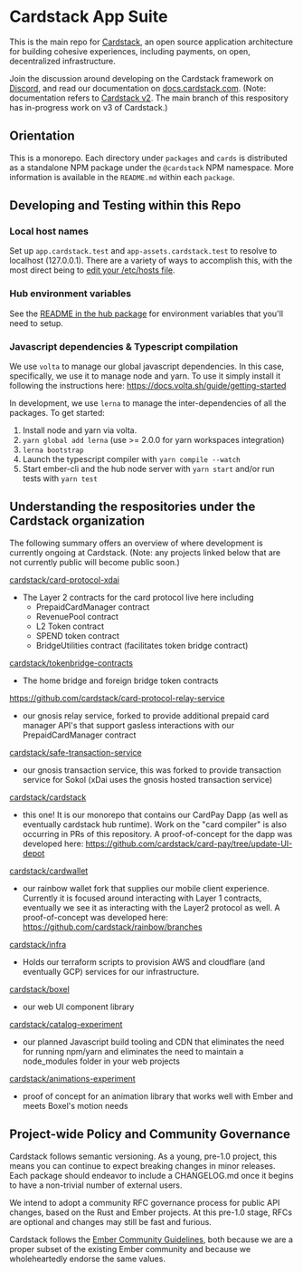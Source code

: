 # Cardstack App Suite

This is the main repo for [Cardstack](https://www.cardstack.com/), an open source application architecture for building cohesive experiences, including payments, on open, decentralized infrastructure.

Join the discussion around developing on the Cardstack framework on [Discord](https://discord.gg/apepFje), and read our documentation on [docs.cardstack.com](https://docs.cardstack.com). (Note: documentation refers to [Cardstack v2](https://github.com/cardstack/cardstack/tree/cardstack-v2-eol). The main branch of this respository has in-progress work on v3 of Cardstack.)

## Orientation

This is a monorepo. Each directory under `packages` and `cards` is distributed as a standalone NPM package under the `@cardstack` NPM namespace.
More information is available in the `README.md` within each `package`.

## Developing and Testing within this Repo

### Local host names

Set up `app.cardstack.test` and `app-assets.cardstack.test` to resolve to localhost (127.0.0.1). There are a variety of ways to accomplish this, with the most direct being to [edit your /etc/hosts file](https://linuxize.com/post/how-to-edit-your-hosts-file/).

### Hub environment variables

See the [README in the hub package](./packages/hub/README.md) for environment variables that you'll need to setup.

### Javascript dependencies & Typescript compilation

We use `volta` to manage our global javascript dependencies. In this case, specifically, we use it to manage node and yarn. To use it simply install it following the instructions here: https://docs.volta.sh/guide/getting-started

In development, we use `lerna` to manage the inter-dependencies of all the packages. To get started:

 1. Install node and yarn via volta.
 2. `yarn global add lerna` (use >= 2.0.0 for yarn workspaces integration)
 3. `lerna bootstrap`
 4. Launch the typescript compiler with `yarn compile --watch`
 5. Start ember-cli and the hub node server with `yarn start` and/or run tests with `yarn test`

## Understanding the respositories under the Cardstack organization

The following summary offers an overview of where development is currently ongoing at Cardstack. (Note: any projects linked below that are not currently public will become public soon.)

[cardstack/card-protocol-xdai](https://github.com/cardstack/card-protocol-xdai)
- The Layer 2 contracts for the card protocol live here including
  - PrepaidCardManager contract
  - RevenuePool contract
  - L2 Token contract
  - SPEND token contract
  - BridgeUtilities contract (facilitates token bridge contract)

[cardstack/tokenbridge-contracts](https://github.com/cardstack/tokenbridge-contracts)
  - The home bridge and foreign bridge token contracts

https://github.com/cardstack/card-protocol-relay-service
  - our gnosis relay service, forked to provide additional prepaid card manager
    API's that support gasless interactions with our PrepaidCardManager contract

[cardstack/safe-transaction-service](https://github.com/cardstack/safe-transaction-service)
  - our gnosis transaction service, this was forked to provide transaction
    service for Sokol (xDai uses the gnosis hosted transaction service)

[cardstack/cardstack](https://github.com/cardstack/cardstack)
  - this one! It is our monorepo that contains our CardPay Dapp (as well as eventually
    cardstack hub runtime). Work on the "card compiler" is also occurring in PRs
    of this repository. A proof-of-concept for the dapp was developed
    here: https://github.com/cardstack/card-pay/tree/update-UI-depot

[cardstack/cardwallet](https://github.com/cardstack/cardwallet)
  - our rainbow wallet fork that supplies our mobile client experience.
    Currently it is focused around interacting with Layer 1 contracts,
    eventually we see it as interacting with the Layer2 protocol as well.
    A proof-of-concept was developed here: https://github.com/cardstack/rainbow/branches

[cardstack/infra](https://github.com/cardstack/infra)
  - Holds our terraform scripts to provision AWS and cloudflare (and
    eventually GCP) services for our infrastructure.

[cardstack/boxel](https://github.com/cardstack/boxel)
  - our web UI component library

[cardstack/catalog-experiment](https://github.com/cardstack/catalog-experiment)
  - our planned Javascript build tooling and CDN that eliminates the need for running
    npm/yarn and eliminates the need to maintain a node_modules folder in your web projects

[cardstack/animations-experiment](https://github.com/cardstack/animations-experiment)
  - proof of concept for an animation library that works well with Ember and meets Boxel's
    motion needs

## Project-wide Policy and Community Governance

Cardstack follows semantic versioning. As a young, pre-1.0 project, this means you can continue to expect breaking changes in minor releases. Each package should endeavor to include a CHANGELOG.md once it begins to have a non-trivial number of external users.

We intend to adopt a community RFC governance process for public API changes, based on the Rust and Ember projects. At this pre-1.0 stage, RFCs are optional and changes may still be fast and furious.

Cardstack follows the [Ember Community Guidelines](https://emberjs.com/guidelines/), both because we are a proper subset of the existing Ember community and because we wholeheartedly endorse the same values.


